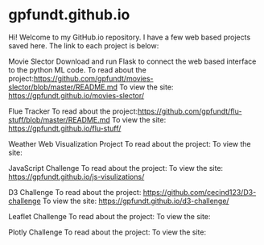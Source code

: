# gpfundt.github.io
Hi! Welcome to my GitHub.io repository. I have a few web based projects saved here. The link to each project is below:

Movie Slector
Download and run Flask to connect the web based interface to the python ML code.
To read about the project:https://github.com/gpfundt/movies-slector/blob/master/README.md
To view the site: https://gpfundt.github.io/movies-slector/

Flue Tracker
To read about the project:https://github.com/gpfundt/flu-stuff/blob/master/README.md
To view the site: https://gpfundt.github.io/flu-stuff/

Weather Web Visualization Project
To read about the project: 
To view the site: 

JavaScript Challenge
To read about the project: 
To view the site: https://gpfundt.github.io/js-visulizations/

D3 Challenge
To read about the project: https://github.com/cecind123/D3-challenge
To view the site: https://gpfundt.github.io/d3-challenge/

Leaflet Challenge
To read about the project: 
To view the site:

Plotly Challenge
To read about the project:
To view the site: 


